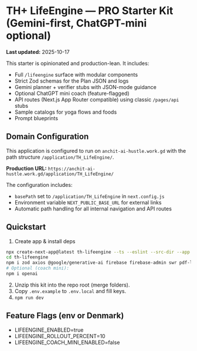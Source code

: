 # TH+ LifeEngine — PRO Starter Kit (Gemini-first, ChatGPT-mini optional)
**Last updated:** 2025-10-17

This starter is opinionated and production-lean. It includes:
- Full `/lifeengine` surface with modular components
- Strict Zod schemas for the Plan JSON and logs
- Gemini planner + verifier stubs with JSON-mode guidance
- Optional ChatGPT mini coach (feature-flagged)
- API routes (Next.js App Router compatible) using classic `/pages/api` stubs
- Sample catalogs for yoga flows and foods
- Prompt blueprints

## Domain Configuration
This application is configured to run on `anchit-ai-hustle.work.gd` with the path structure `/application/TH_LifeEngine/`.

**Production URL:** `https://anchit-ai-hustle.work.gd/application/TH_LifeEngine/`

The configuration includes:
- `basePath` set to `/application/TH_LifeEngine` in `next.config.js`
- Environment variable `NEXT_PUBLIC_BASE_URL` for external links
- Automatic path handling for all internal navigation and API routes

## Quickstart
1) Create app & install deps
```bash
npx create-next-app@latest th-lifeengine --ts --eslint --src-dir --app
cd th-lifeengine
npm i zod axios @google/generative-ai firebase firebase-admin swr pdf-lib formidable
# Optional (coach mini):
npm i openai
```
2) Unzip this kit into the repo root (merge folders).
3) Copy `.env.example` to `.env.local` and fill keys.
4) `npm run dev`

## Feature Flags (env or Denmark)
- LIFEENGINE_ENABLED=true
- LIFEENGINE_ROLLOUT_PERCENT=10
- LIFEENGINE_COACH_MINI_ENABLED=false
